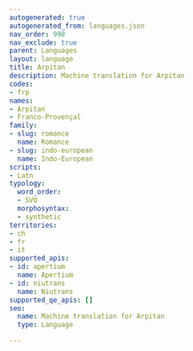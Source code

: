 ```yaml
---
autogenerated: true
autogenerated_from: languages.json
nav_order: 998
nav_exclude: true
parent: Languages
layout: language
title: Arpitan
description: Machine translation for Arpitan
codes:
- frp
names:
- Arpitan
- Franco-Provençal
family:
- slug: romance
  name: Romance
- slug: indo-european
  name: Indo-European
scripts:
- Latn
typology:
  word_order:
  - SVO
  morphosyntax:
  - synthetic
territories:
- ch
- fr
- it
supported_apis:
- id: apertium
  name: Apertium
- id: niutrans
  name: Niutrans
supported_qe_apis: []
seo:
  name: Machine translation for Arpitan
  type: Language

---
```


